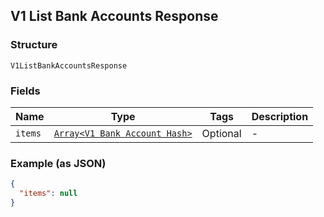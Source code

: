 ## V1 List Bank Accounts Response

### Structure

`V1ListBankAccountsResponse`

### Fields

| Name | Type | Tags | Description |
|  --- | --- | --- | --- |
| `items` | [`Array<V1 Bank Account Hash>`]($m/V1BankAccount) | Optional | - |

### Example (as JSON)

```json
{
  "items": null
}
```


